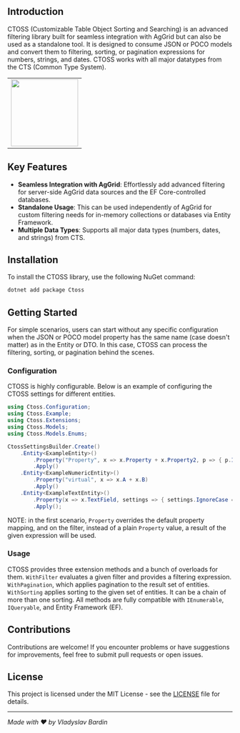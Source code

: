 ## Introduction

CTOSS (Customizable Table Object Sorting and Searching) is an advanced filtering library built for seamless integration with AgGrid but can also be used as a standalone tool. It is designed to consume JSON or POCO models and convert them to filtering, sorting, or pagination expressions for numbers, strings, and dates. CTOSS works with all major datatypes from the CTS (Common Type System).

<table width="100%" border="0">
<tr>
  <td valign="top">
    <img src="https://github.com/Bardin08/db-seeder/assets/67170413/7d90d3f8-c9cc-4747-a37b-2dddf49f1778" width="150px"/>
  </td>
</tr>
</table>

## Key Features

- **Seamless Integration with AgGrid**: Effortlessly add advanced filtering for server-side AgGrid data sources and the EF Core-controlled databases.
- **Standalone Usage**: This can be used independently of AgGrid for custom filtering needs for in-memory collections or databases via Entity Framework.
- **Multiple Data Types**: Supports all major data types (numbers, dates, and strings) from CTS.

## Installation

To install the CTOSS library, use the following NuGet command:

```bash
dotnet add package Ctoss
```

## Getting Started

For simple scenarios, users can start without any specific configuration when the JSON or POCO model property has the same name (case doesn't matter) as in the Entity or DTO. In this case, CTOSS can process the filtering, sorting, or pagination behind the scenes.

### Configuration

CTOSS is highly configurable. Below is an example of configuring the CTOSS settings for different entities.


```csharp
using Ctoss.Configuration;
using Ctoss.Example;
using Ctoss.Extensions;
using Ctoss.Models;
using Ctoss.Models.Enums;

CtossSettingsBuilder.Create()
    .Entity<ExampleEntity>()
        .Property("Property", x => x.Property + x.Property2, p => { p.IgnoreCase = true; })
        .Apply()
    .Entity<ExampleNumericEntity>()
        .Property("virtual", x => x.A + x.B)
        .Apply()
    .Entity<ExampleTextEntity>()
        .Property(x => x.TextField, settings => { settings.IgnoreCase = true;})
        .Apply();
```

NOTE: in the first scenario, `Property` overrides the default property mapping, and on the filter, instead of a plain `Property` value, a result of the given expression will be used. 

### Usage

CTOSS provides three extension methods and a bunch of overloads for them. 
`WithFilter` evaluates a given filter and provides a filtering expression.
`WithPagination`, which applies pagination to the result set of entities.  
`WithSorting` applies sorting to the given set of entities. It can be a chain of more than one sorting.
All methods are fully compatible with `IEnumerable`, `IQueryable`, and Entity Framework (EF).

## Contributions

Contributions are welcome! If you encounter problems or have suggestions for improvements, feel free to submit pull requests or open issues.

## License

This project is licensed under the MIT License - see the [LICENSE](./LICENSE) file for details.

---

*Made with ❤️ by Vladyslav Bardin*
